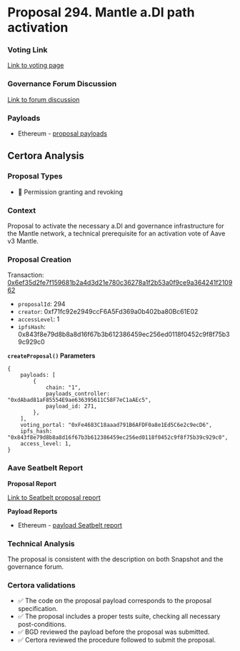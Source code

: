 # Proposal 294. Mantle a.DI path activation

### Voting Link
[Link to voting page](https://vote.onaave.com/proposal/?proposalId=294)

### Governance Forum Discussion
[Link to forum discussion](https://governance.aave.com/t/technical-maintenance-proposals/15274/81)

### Payloads

* Ethereum - [proposal payloads](https://etherscan.io/address/0x184CA99Cd89313c00a69b9A8E1649D84FBD8D86D)



## Certora Analysis

### Proposal Types

* :handshake: Permission granting and revoking



### Context
Proposal to activate the necessary a.DI and governance infrastructure for the Mantle network, a technical prerequisite for an activation vote of Aave v3 Mantle.

### Proposal Creation
Transaction: [0x6ef35d2fe7f159681b2a4d3d21e780c36278a1f2b53a0f9ce9a364241f210962](https://etherscan.io/tx/0x6ef35d2fe7f159681b2a4d3d21e780c36278a1f2b53a0f9ce9a364241f210962)
- `proposalId`: 294
- `creator`: 0xf71fc92e2949ccF6A5Fd369a0b402ba80Bc61E02
- `accessLevel`: 1
- `ipfsHash`: 0x843f8e79d8b8a8d16f67b3b612386459ec256ed0118f0452c9f8f75b39c929c0

**`createProposal()` Parameters**
```
{
    payloads: [
        {
            chain: "1",
            payloads_controller: "0xdAbad81aF85554E9ae636395611C58F7eC1aAEc5",
            payload_id: 271,
        },
    ],
    voting_portal: "0xFe4683C18aaad791B6AFDF0a8e1Ed5C6e2c9ecD6",
    ipfs_hash: "0x843f8e79d8b8a8d16f67b3b612386459ec256ed0118f0452c9f8f75b39c929c0",
    access_level: 1,
}
```

### Aave Seatbelt Report
**Proposal Report**

[Link to Seatbelt proposal report](https://github.com/bgd-labs/seatbelt-gov-v3/blob/main/reports/proposals/294.md)

**Payload Reports**

* Ethereum - [payload Seatbelt report](https://github.com/bgd-labs/seatbelt-gov-v3/blob/main/reports/payloads/1/0xdAbad81aF85554E9ae636395611C58F7eC1aAEc5/271.md)


### Technical Analysis

The proposal is consistent with the description on both Snapshot and the governance forum.

### Certora validations
* :white_check_mark: The code on the proposal payload corresponds to the proposal specification.
* :white_check_mark: The proposal includes a proper tests suite, checking all necessary post-conditions.
* :white_check_mark: BGD reviewed the payload before the proposal was submitted.
* :white_check_mark: Certora reviewed the procedure followed to submit the proposal.